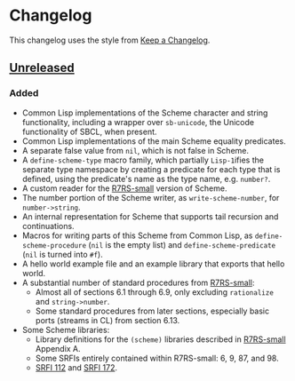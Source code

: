 # Changelog

This changelog uses the style from [Keep a
Changelog](https://keepachangelog.com/en/1.0.0/).

## [Unreleased]

### Added
 - Common Lisp implementations of the Scheme character and string
   functionality, including a wrapper over `sb-unicode`, the Unicode
   functionality of SBCL, when present.
 - Common Lisp implementations of the main Scheme equality predicates.
 - A separate false value from `nil`, which is not false in Scheme.
 - A `define-scheme-type` macro family, which partially `Lisp-1`ifies
   the separate type namespace by creating a predicate for each type
   that is defined, using the predicate's name as the type name, e.g.
   `number?`.
 - A custom reader for the [R7RS-small] version of Scheme.
 - The number portion of the Scheme writer, as `write-scheme-number`,
   for `number->string`.
 - An internal representation for Scheme that supports tail recursion
   and continuations.
 - Macros for writing parts of this Scheme from Common Lisp, as
   `define-scheme-procedure` (`nil` is the empty list) and
   `define-scheme-predicate` (`nil` is turned into `#f`).
 - A hello world example file and an example library that exports that
   hello world.
 - A substantial number of standard procedures from [R7RS-small]:
   - Almost all of sections 6.1 through 6.9, only excluding
     `rationalize` and `string->number`.
   - Some standard procedures from later sections, especially basic
     ports (streams in CL) from section 6.13.
 - Some Scheme libraries:
   - Library definitions for the `(scheme)` libraries described in
     [R7RS-small] Appendix A.
   - Some SRFIs entirely contained within R7RS-small: 6, 9, 87, and 98.
   - [SRFI 112] and [SRFI 172].

[R7RS-small]: https://small.r7rs.org/attachment/r7rs.pdf
[SRFI 112]: https://srfi.schemers.org/srfi-112/srfi-112.html
[SRFI 172]: https://srfi.schemers.org/srfi-172/srfi-172.html
[Unreleased]: https://gitlab.com/mbabich/airship-scheme/-/compare/bd61fb8f...master
